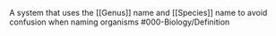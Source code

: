 A system that uses the [[Genus]] name and [[Species]] name to avoid confusion when naming organisms
#000-Biology/Definition 